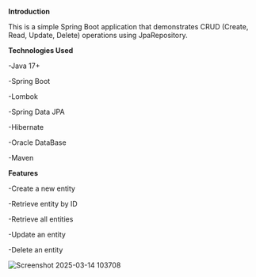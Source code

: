 **Introduction**

This is a simple Spring Boot application that demonstrates CRUD (Create, Read, Update, Delete) operations using JpaRepository.

**Technologies Used**

-Java 17+

-Spring Boot

-Lombok

-Spring Data JPA

-Hibernate

-Oracle DataBase

-Maven

**Features**

-Create a new entity

-Retrieve entity by ID

-Retrieve all entities

-Update an entity

-Delete an entity



![Screenshot 2025-03-14 103708](https://github.com/user-attachments/assets/4c29b9cc-43fa-421c-9618-56ffdb39994c)




